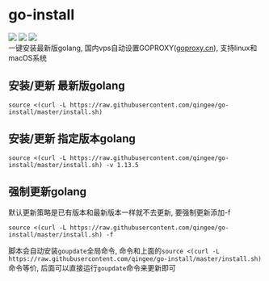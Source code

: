 # go-install
![](https://img.shields.io/github/stars/Jrohy/go-install.svg)
![](https://img.shields.io/github/forks/Jrohy/go-install.svg) 
![](https://img.shields.io/github/license/Jrohy/go-install.svg)  
一键安装最新版golang, 国内vps自动设置GOPROXY([goproxy.cn](https://goproxy.cn)), 支持linux和macOS系统

## 安装/更新 最新版golang
```
source <(curl -L https://raw.githubusercontent.com/qingee/go-install/master/install.sh)
```

## 安装/更新 指定版本golang
```
source <(curl -L https://raw.githubusercontent.com/qingee/go-install/master/install.sh) -v 1.13.5
``` 

## 强制更新golang
默认更新策略是已有版本和最新版本一样就不去更新, 要强制更新添加-f
```
source <(curl -L https://raw.githubusercontent.com/qingee/go-install/master/install.sh) -f
```

脚本会自动安装`goupdate`全局命令, 命令和上面的`source <(curl -L https://raw.githubusercontent.com/qingee/go-install/master/install.sh)`命令等价, 后面可以直接运行`goupdate`命令来更新即可

